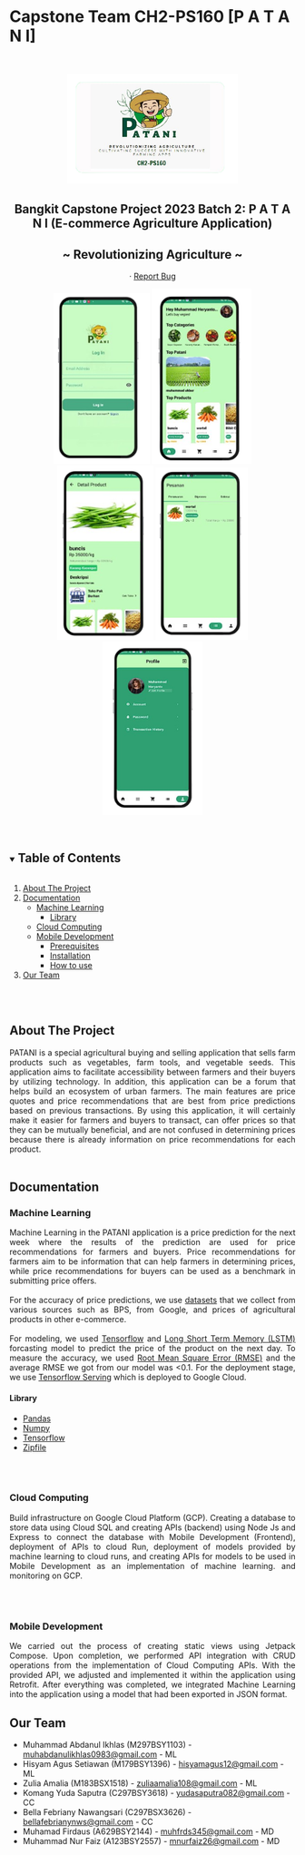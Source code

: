 # Capstone Team CH2-PS160 [P A T A N I]

<!-- PROJECT LOGO -->
<br/>
<p align="center">
  <a href="https://github.com/AbdanulIkhlas/Capstone-Project-CH2-PS160">
    <img src="https://github.com/AbdanulIkhlas/Capstone-Project-CH2-PS160/blob/main/A%20Documentation/LogoPatani.png" alt="Logo" width="300">
  </a>
  
  <h2 align="center">Bangkit Capstone Project 2023 Batch 2: P A T A N I (E-commerce Agriculture Application)</h2>
  <h2 align="center">~ Revolutionizing Agriculture ~</h2>

  <p align="center">
    ·
    <a href="https://github.com/AbdanulIkhlas/Capstone-Project-CH2-PS160/issues">Report Bug</a>
  </p>

  
  <p align="center">
    <img src="https://github.com/AbdanulIkhlas/Capstone-Project-CH2-PS160/blob/main/A%20Documentation/Patani1.png" alt="Banner" width="170">
    <img src="https://github.com/AbdanulIkhlas/Capstone-Project-CH2-PS160/blob/main/A%20Documentation/Patani2.png" alt="Banner" width="176">
    <img src="https://github.com/AbdanulIkhlas/Capstone-Project-CH2-PS160/blob/main/A%20Documentation/Patani3.png" alt="Banner" width="170">
    <img src="https://github.com/AbdanulIkhlas/Capstone-Project-CH2-PS160/blob/main/A%20Documentation/Patani4.png" alt="Banner" width="162">
    <img src="https://github.com/AbdanulIkhlas/Capstone-Project-CH2-PS160/blob/main/A%20Documentation/Patani5.png" alt="Banner" width="177">
  </p>
</p>
<br/>

<!-- TABLE OF CONTENTS -->
<details open="open">
  <summary><h2 style="display: inline-block">Table of Contents</h2></summary>
  <ol>
    <li>
      <a href="#about-the-project">About The Project</a>
    </li>
    <li>
      <a href="#documentation">Documentation</a>
      <ul>
        <li>
          <a href="#machine-learning">Machine Learning</a>
          <ul>
            <li><a href="#library">Library</a></li>
          </ul>
        </li>
        <li>
          <a href="#cloud-computing">Cloud Computing</a>
        </li>
        <li>
          <a href="#mobile-development">Mobile Development</a>
          <ul>
            <li><a href="#prerequisites">Prerequisites</a></li>
            <li><a href="#installation">Installation</a></li>
            <li><a href="#usage">How to use</a></li>
          </ul>
        </li>
      </ul>
    </li> 
    <li><a href="#our-team">Our Team</a></li>
  </ol>
</details>
<br/>
<br/>


## About The Project
<div style="text-align: justify">
  PATANI is a special agricultural buying and selling application that sells farm products such as vegetables, farm tools, and vegetable seeds. This application aims to facilitate accessibility between farmers and their buyers by utilizing technology. In addition, this application can be a forum that helps build an ecosystem of urban farmers. The main features are price quotes and price recommendations that are best from price predictions based on previous transactions. By using this application, it will certainly make it easier for farmers and buyers to transact, can offer prices so that they can be mutually beneficial, and are not confused in determining prices because there is already information on price recommendations for each product.
</div>
<br/>

## Documentation
### Machine Learning
<div style="text-align: justify">
  <p>
    Machine Learning in the PATANI application is a price prediction for the next week where the results of the prediction are used for price recommendations for farmers and buyers. Price recommendations for farmers aim to be information that can help farmers in determining prices, while price recommendations for buyers can be used as a benchmark in submitting price offers.
    <br/><br/>
    For the accuracy of price predictions, we use <span><a href="https://github.com/AbdanulIkhlas/Capstone-Project-CH2-PS160/tree/main/Machine%20Learning/Dataset">datasets</a></span> that we collect from various sources such as BPS, from Google, and prices of agricultural products in other e-commerce.
    <br/><br/>
    For modeling, we used <span><a href="https://www.tensorflow.org/?hl=id">Tensorflow</a></span> and <span><a href="https://medium.com/bina-nusantara-it-division/lstm-long-short-term-memory-d29779e2ebf8">Long Short Term Memory (LSTM)</a></span> forcasting model to predict the price of the product on the next day. To measure the accuracy, we used <span><a href="https://www.aindhae.com/2019/10/cara-menghitung-root-mean-squared-error.html">Root Mean Square Error (RMSE)</a></span> and the average RMSE we got from our model was <0.1. For the deployment stage, we use <span><a href="https://www.tensorflow.org/tfx/guide/serving?hl=id">Tensorflow Serving</a></span> which is deployed to Google Cloud.
  </p>
</div>

#### Library
* [Pandas](https://pandas.pydata.org/)
* [Numpy](https://numpy.org/)
* [Tensorflow](https://www.tensorflow.org/)
* [Zipfile](https://docs.python.org/3/library/zipfile.html)


<br/><br/>

### Cloud Computing
<div style="text-align: justify">
  Build infrastructure on Google Cloud Platform (GCP). Creating a database to store data using Cloud SQL and creating APIs (backend) using Node Js and Express to connect the database with Mobile Development (Frontend), deployment of APIs to cloud Run, deployment of models provided by machine learning to cloud runs, and creating APIs for models to be used in Mobile Development as an implementation of machine learning. and monitoring on GCP.
</div>

<br/><br/>

### Mobile Development
<div style="text-align: justify">
  We carried out the process of creating static views using Jetpack Compose. Upon completion, we performed API integration with CRUD operations from the implementation of Cloud Computing APIs. With the provided API, we adjusted and implemented it within the application using Retrofit. After everything was completed, we integrated Machine Learning into the application using a model that had been exported in JSON format.
</div>


## Our Team
* Muhammad Abdanul Ikhlas (M297BSY1103) - muhabdanulikhlas0983@gmail.com - ML
* Hisyam Agus Setiawan (M179BSY1396) - hisyamagus12@gmail.com - ML
* Zulia Amalia (M183BSX1518) - zuliaamalia108@gmail.com - ML
* Komang Yuda Saputra (C297BSY3618) - yudasaputra082@gmail.com - CC
* Bella Febriany Nawangsari (C297BSX3626) - bellafebrianynws@gmail.com - CC
* Muhamad Firdaus (A629BSY2144) - muhfrds345@gmail.com - MD
* Muhammad Nur Faiz (A123BSY2557) - mnurfaiz26@gmail.com - MD

